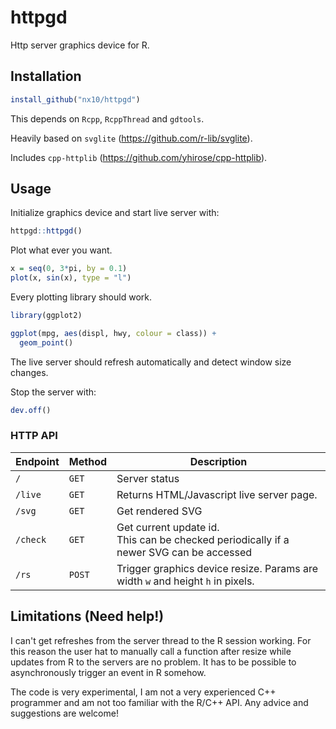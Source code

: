 # httpgd

Http server graphics device for R.

## Installation

```R
install_github("nx10/httpgd")
```

This depends on `Rcpp`, `RcppThread` and `gdtools`.

Heavily based on `svglite` (https://github.com/r-lib/svglite).

Includes `cpp-httplib` (https://github.com/yhirose/cpp-httplib).

## Usage

Initialize graphics device and start live server with:

```R
httpgd::httpgd()
```

Plot what ever you want.

```R
x = seq(0, 3*pi, by = 0.1)
plot(x, sin(x), type = "l")
```

Every plotting library should work.

```R
library(ggplot2)

ggplot(mpg, aes(displ, hwy, colour = class)) +
  geom_point()

```

The live server should refresh automatically and detect window size changes.

Stop the server with:

```R
dev.off()
```

### HTTP API

| Endpoint | Method | Description |
|----------|--------|-------------|
| `/`        | `GET`  | Server status |
| `/live`    | `GET`  | Returns HTML/Javascript live server page. |
| `/svg`     | `GET`  | Get rendered SVG |
| `/check`   | `GET`  | Get current update id.<br/> This can be checked periodically if a newer SVG can be accessed |
| `/rs`      | `POST` | Trigger graphics device resize. Params are width `w` and height `h` in pixels. |


## Limitations (Need help!)

I can't get refreshes from the server thread to the R session working. For this reason the user hat to manually call a function after resize while updates from R to the servers are no problem.
It has to be possible to asynchronously trigger an event in R somehow.

The code is very experimental, I am not a very experienced C++ programmer and am not too familiar with the R/C++ API. Any advice and suggestions are welcome!


